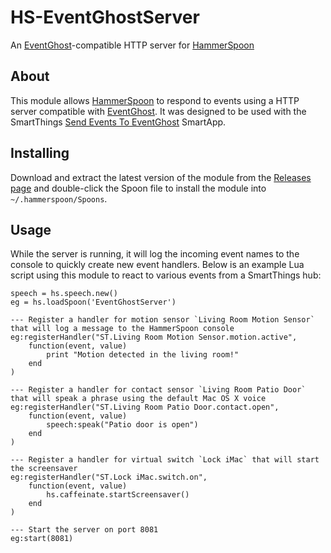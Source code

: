# HS-EventGhostServer
An [EventGhost](http://www.eventghost.net/)-compatible HTTP server for [HammerSpoon](http://www.hammerspoon.org/)

## About

This module allows [HammerSpoon](http://www.hammerspoon.org/) to respond to events using a HTTP server compatible with [EventGhost](http://www.eventghost.net/).  It was designed to be used with the SmartThings [Send Events To EventGhost](https://github.com/aderusha/SmartThings/blob/master/Send-Events-to-EventGhost.groovy) SmartApp.

## Installing

Download and extract the latest version of the module from the [Releases page](https://github.com/c99koder/HS-EventGhostServer/releases) and double-click the Spoon file to install the module into `~/.hammerspoon/Spoons`.

## Usage

While the server is running, it will log the incoming event names to the console to quickly create new event handlers.  Below is an example Lua script using this module to react to various events from a SmartThings hub:

```
speech = hs.speech.new()
eg = hs.loadSpoon('EventGhostServer')

--- Register a handler for motion sensor `Living Room Motion Sensor` that will log a message to the HammerSpoon console
eg:registerHandler("ST.Living Room Motion Sensor.motion.active",
    function(event, value)
        print "Motion detected in the living room!"
    end
)

--- Register a handler for contact sensor `Living Room Patio Door` that will speak a phrase using the default Mac OS X voice
eg:registerHandler("ST.Living Room Patio Door.contact.open",
    function(event, value)
        speech:speak("Patio door is open")
    end
)

--- Register a handler for virtual switch `Lock iMac` that will start the screensaver
eg:registerHandler("ST.Lock iMac.switch.on",
    function(event, value)
        hs.caffeinate.startScreensaver()
    end
)

--- Start the server on port 8081
eg:start(8081)
```
